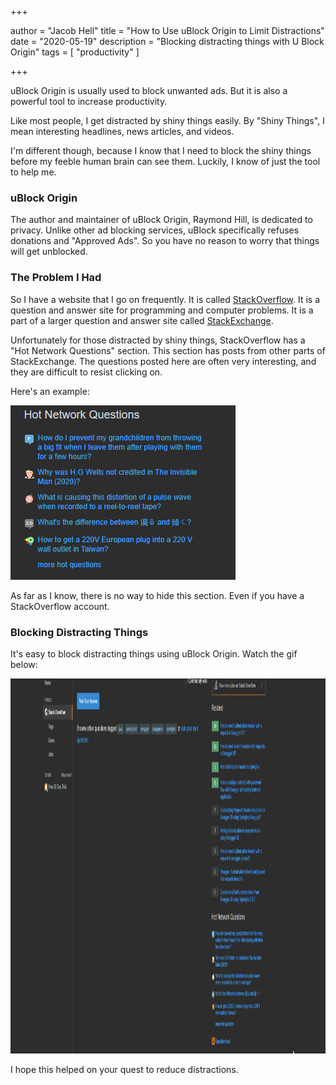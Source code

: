 +++

author = "Jacob Hell"
title = "How to Use uBlock Origin to Limit Distractions"
date = "2020-05-19"
description = "Blocking distracting things with U Block Origin"
tags = [
    "productivity"
]

+++

uBlock Origin is usually used to block unwanted ads. But it is also a powerful tool to increase productivity.

<!--more-->

Like most people, I get distracted by shiny things easily. By "Shiny Things", I mean interesting headlines, news articles, and videos.

I'm different though, because I know that I need to block the shiny things before my feeble human brain can see them. Luckily, I know of just the tool to help me.

### uBlock Origin

The author and maintainer of uBlock Origin, Raymond Hill, is dedicated to privacy. Unlike other ad blocking services, uBlock specifically refuses donations and "Approved Ads". So you have no reason to worry that things will get unblocked.

### The Problem I Had

So I have a website that I go on frequently. It is called [StackOverflow](https://stackoverflow.com/). It is a question and answer site for programming and computer problems. It is a part of a larger question and answer site called [StackExchange](https://stackexchange.com/).

Unfortunately for those distracted by shiny things, StackOverflow has a "Hot Network Questions" section. This section has posts from other parts of StackExchange. The questions posted here are often very interesting, and they are difficult to resist clicking on.

Here's an example:

![The bane of my existence](../../network_posts.png)


As far as I know, there is no way to hide this section. Even if you have a StackOverflow account.

### Blocking Distracting Things

It's easy to block distracting things using uBlock Origin. Watch the gif below:

<div style="text-align:center"><img src="../../blocking_network_posts.gif" alt="blocking network posts gif" width="800" height="600"></div>


I hope this helped on your quest to reduce distractions.